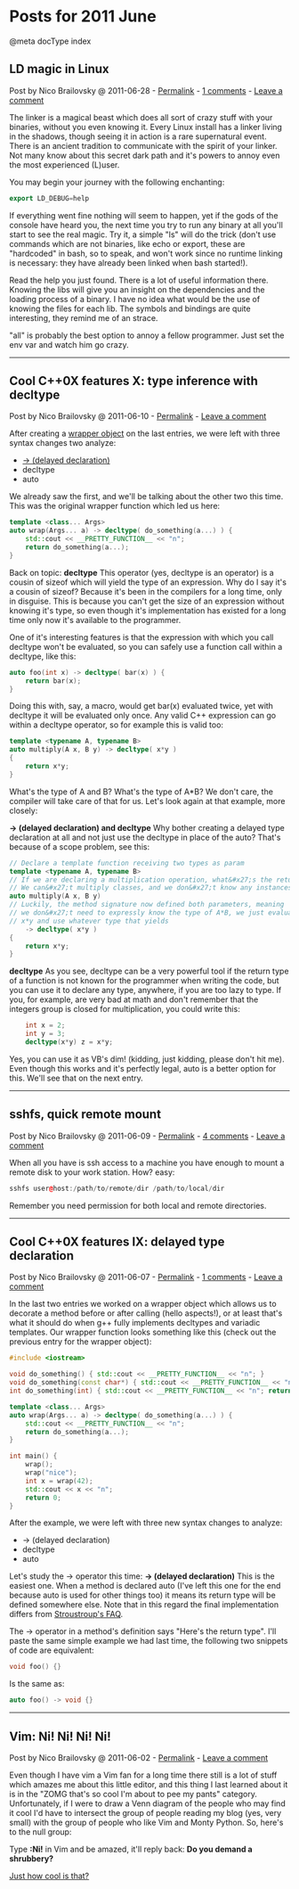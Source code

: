 # Posts for 2011 June

@meta docType index

## LD magic in Linux

Post by Nico Brailovsky @ 2011-06-28 - [Permalink](md_blog/2011/0628_LDmagicinLinux.md)  - [1 comments](md_blog/2011/0628_LDmagicinLinux.md) - [Leave a comment](https://github.com/nicolasbrailo/nicolasbrailo.github.io/issues/new?title=Comment@md_blog/2011/0628_LDmagicinLinux.md&body=I%20have%20a%20comment!)

The linker is a magical beast which does all sort of crazy stuff with your binaries, without you even knowing it. Every Linux install has a linker living in the shadows, though seeing it in action is a rare supernatural event. There is an ancient tradition to communicate with the spirit of your linker. Not many know about this secret dark path and it's powers to annoy even the most experienced (L)user.

You may begin your journey with the following enchanting:

```c++
export LD_DEBUG=help
```

If everything went fine nothing will seem to happen, yet if the gods of the console have heard you, the next time you try to run any binary at all you'll start to see the real magic. Try it, a simple "ls" will do the trick (don't use commands which are not binaries, like echo or export, these are "hardcoded" in bash, so to speak, and won't work since no runtime linking is necessary: they have already been linked when bash started!).

Read the help you just found. There is a lot of useful information there. Knowing the libs will give you an insight on the dependencies and the loading process of a binary. I have no idea what would be the use of knowing the files for each lib. The symbols and bindings are quite interesting, they remind me of an strace.

"all" is probably the best option to annoy a fellow programmer. Just set the env var and watch him go crazy.









---

## Cool C++0X features X: type inference with decltype

Post by Nico Brailovsky @ 2011-06-10 - [Permalink](md_blog/2011/0610_CoolC0XfeaturesXtypeinferencewithdecltype.md)  - [Leave a comment](https://github.com/nicolasbrailo/nicolasbrailo.github.io/issues/new?title=Comment@md_blog/2011/0610_CoolC0XfeaturesXtypeinferencewithdecltype.md&body=I%20have%20a%20comment!)

After creating a [wrapper object](md_blog/2011/0531_CoolC0XfeaturesVIIIVariadicwrapperandtypeinferencewithdecltype.md) on the last entries, we were left with three syntax changes two analyze:

* [-> (delayed declaration)](md_blog/2011/0607_CoolC0XfeaturesIXdelayedtypedeclaration.md)
* decltype
* auto

We already saw the first, and we'll be talking about the other two this time. This was the original wrapper function which led us here:

```c++
template <class... Args>
auto wrap(Args... a) -> decltype( do_something(a...) ) {
	std::cout << __PRETTY_FUNCTION__ << "n";
	return do_something(a...);
}
```

Back on topic: **decltype**
This operator (yes, decltype is an operator) is a cousin of sizeof which will yield the type of an expression. Why do I say it's a cousin of sizeof? Because it's been in the compilers for a long time, only in disguise. This is because you can't get the size of an expression without knowing it's type, so even though it's implementation has existed for a long time only now it's available to the programmer.

One of it's interesting features is that the expression with which you call decltype won't be evaluated, so you can safely use a function call within a decltype, like this:

```c++
auto foo(int x) -> decltype( bar(x) ) {
	return bar(x);
}
```

Doing this with, say, a macro, would get bar(x) evaluated twice, yet with decltype it will be evaluated only once. Any valid C++ expression can go within a decltype operator, so for example this is valid too:

```c++
template <typename A, typename B>
auto multiply(A x, B y) -> decltype( x*y )
{
	return x*y;
}
```

What's the type of A and B? What's the type of A\*B? We don't care, the compiler will take care of that for us. Let's look again at that example, more closely:

**-> (delayed declaration) and decltype**
Why bother creating a delayed type declaration at all and not just use the decltype in place of the auto? That's because of a scope problem, see this:

```c++
// Declare a template function receiving two types as param
template <typename A, typename B>
// If we are declaring a multiplication operation, what&#x27;s the return type of A*B?
// We can&#x27;t multiply classes, and we don&#x27;t know any instances of them
auto multiply(A x, B y)
// Luckily, the method signature now defined both parameters, meaning
// we don&#x27;t need to expressly know the type of A*B, we just evaluate
// x*y and use whatever type that yields
	-> decltype( x*y )
{
	return x*y;
}

```

**decltype**
As you see, decltype can be a very powerful tool if the return type of a function is not known for the programmer when writing the code, but you can use it to declare any type, anywhere, if you are too lazy to type. If you, for example, are very bad at math and don't remember that the integers group is closed for multiplication, you could write this:

```c++
	int x = 2;
	int y = 3;
	decltype(x*y) z = x*y;
```

Yes, you can use it as VB's dim! (kidding, just kidding, please don't hit me). Even though this works and it's perfectly legal, auto is a better option for this. We'll see that on the next entry.





---

## sshfs, quick remote mount

Post by Nico Brailovsky @ 2011-06-09 - [Permalink](md_blog/2011/0609_sshfsquickremotemount.md)  - [4 comments](md_blog/2011/0609_sshfsquickremotemount.md) - [Leave a comment](https://github.com/nicolasbrailo/nicolasbrailo.github.io/issues/new?title=Comment@md_blog/2011/0609_sshfsquickremotemount.md&body=I%20have%20a%20comment!)

When all you have is ssh access to a machine you have enough to mount a remote disk to your work station. How? easy:

```c++
sshfs user@host:/path/to/remote/dir /path/to/local/dir
```

Remember you need permission for both local and remote directories.







---

## Cool C++0X features IX: delayed type declaration

Post by Nico Brailovsky @ 2011-06-07 - [Permalink](md_blog/2011/0607_CoolC0XfeaturesIXdelayedtypedeclaration.md)  - [1 comments](md_blog/2011/0607_CoolC0XfeaturesIXdelayedtypedeclaration.md) - [Leave a comment](https://github.com/nicolasbrailo/nicolasbrailo.github.io/issues/new?title=Comment@md_blog/2011/0607_CoolC0XfeaturesIXdelayedtypedeclaration.md&body=I%20have%20a%20comment!)

In the last two entries we worked on a wrapper object which allows us to decorate a method before or after calling (hello aspects!), or at least that's what it should do when g++ fully implements decltypes and variadic templates. Our wrapper function looks something like this (check out the previous entry for the wrapper object):

```c++
#include <iostream>

void do_something() { std::cout << __PRETTY_FUNCTION__ << "n"; }
void do_something(const char*) { std::cout << __PRETTY_FUNCTION__ << "n"; }
int do_something(int) { std::cout << __PRETTY_FUNCTION__ << "n"; return 123; }

template <class... Args>
auto wrap(Args... a) -> decltype( do_something(a...) ) {
	std::cout << __PRETTY_FUNCTION__ << "n";
	return do_something(a...);
}

int main() {
	wrap();
	wrap("nice");
	int x = wrap(42);
	std::cout << x << "n";
	return 0;
}
```

After the example, we were left with three new syntax changes to analyze:
* -> (delayed declaration)
* decltype
* auto

Let's study the -> operator this time: **-> (delayed declaration)**
This is the easiest one. When a method is declared auto (I've left this one for the end because auto is used for other things too) it means its return type will be defined somewhere else. Note that in this regard the final implementation differs from [Stroustroup's FAQ](md_blog/youfoundadeadlink.md).

The -> operator in a method's definition says "Here's the return type". I'll paste the same simple example we had last time, the following two snippets of code are equivalent:

```c++
void foo() {}
```

Is the same as:

```c++
auto foo() -> void {}
```








---

## Vim: Ni! Ni! Ni! Ni!

Post by Nico Brailovsky @ 2011-06-02 - [Permalink](md_blog/2011/0602_VimNiNiNiNi.md)  - [Leave a comment](https://github.com/nicolasbrailo/nicolasbrailo.github.io/issues/new?title=Comment@md_blog/2011/0602_VimNiNiNiNi.md&body=I%20have%20a%20comment!)

Even though I have vim a Vim fan for a long time there still is a lot of stuff which amazes me about this little editor, and this thing I last learned about it is in the "ZOMG that's so cool I'm about to pee my pants" category. Unfortunately, if I were to draw a Venn diagram of the people who may find it cool I'd have to intersect the group of people reading my blog (yes, very small) with the group of people who like Vim and Monty Python. So, here's to the null group:

Type **:Ni!** in Vim and be amazed, it'll reply back: **Do you demand a shrubbery?**

[Just how cool is that?](http://www.imdb.com/title/tt0071853/)




